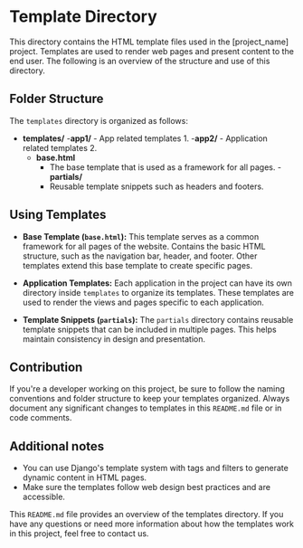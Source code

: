 # Template Directory

This directory contains the HTML template files used in the [project_name] project. Templates are used to render web pages and present content to the end user. The following is an overview of the structure and use of this directory.

## Folder Structure

The `templates` directory is organized as follows:

- **templates/**
     -**app1/**
         - App related templates 1.
     -**app2/**
         - Application related templates 2.
     - **base.html**
         - The base template that is used as a framework for all pages.
     -**partials/**
         - Reusable template snippets such as headers and footers.

## Using Templates

- **Base Template (`base.html`):** This template serves as a common framework for all pages of the website. Contains the basic HTML structure, such as the navigation bar, header, and footer. Other templates extend this base template to create specific pages.

- **Application Templates:** Each application in the project can have its own directory inside `templates` to organize its templates. These templates are used to render the views and pages specific to each application.

- **Template Snippets (`partials`):** The `partials` directory contains reusable template snippets that can be included in multiple pages. This helps maintain consistency in design and presentation.

## Contribution

If you're a developer working on this project, be sure to follow the naming conventions and folder structure to keep your templates organized. Always document any significant changes to templates in this `README.md` file or in code comments.

## Additional notes

- You can use Django's template system with tags and filters to generate dynamic content in HTML pages.
- Make sure the templates follow web design best practices and are accessible.

This `README.md` file provides an overview of the templates directory. If you have any questions or need more information about how the templates work in this project, feel free to contact us.